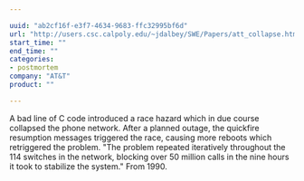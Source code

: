 ```yaml
---

uuid: "ab2cf16f-e3f7-4634-9683-ffc32995bf6d"
url: "http://users.csc.calpoly.edu/~jdalbey/SWE/Papers/att_collapse.html"
start_time: ""
end_time: ""
categories:
- postmortem
company: "AT&T"
product: ""

---
```


A bad line of C code introduced a race hazard which in due course collapsed the phone network. After a planned outage, the quickfire resumption messages triggered the race,  causing more reboots which retriggered the problem. "The problem repeated iteratively throughout the 114 switches in the network, blocking over 50 million calls in the nine hours it took to stabilize the system." From 1990.
